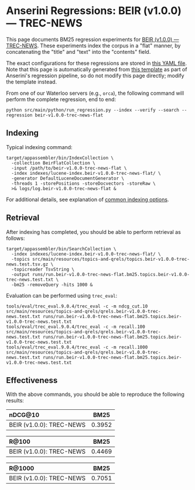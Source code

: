 # Anserini Regressions: BEIR (v1.0.0) &mdash; TREC-NEWS

This page documents BM25 regression experiments for [BEIR (v1.0.0) &mdash; TREC-NEWS](http://beir.ai/).
These experiments index the corpus in a "flat" manner, by concatenating the "title" and "text" into the "contents" field.

The exact configurations for these regressions are stored in [this YAML file](../src/main/resources/regression/beir-v1.0.0-trec-news-flat.yaml).
Note that this page is automatically generated from [this template](../src/main/resources/docgen/templates/beir-v1.0.0-trec-news-flat.template) as part of Anserini's regression pipeline, so do not modify this page directly; modify the template instead.

From one of our Waterloo servers (e.g., `orca`), the following command will perform the complete regression, end to end:

```
python src/main/python/run_regression.py --index --verify --search --regression beir-v1.0.0-trec-news-flat
```

## Indexing

Typical indexing command:

```
target/appassembler/bin/IndexCollection \
  -collection BeirFlatCollection \
  -input /path/to/beir-v1.0.0-trec-news-flat \
  -index indexes/lucene-index.beir-v1.0.0-trec-news-flat/ \
  -generator DefaultLuceneDocumentGenerator \
  -threads 1 -storePositions -storeDocvectors -storeRaw \
  >& logs/log.beir-v1.0.0-trec-news-flat &
```

For additional details, see explanation of [common indexing options](common-indexing-options.md).

## Retrieval

After indexing has completed, you should be able to perform retrieval as follows:

```
target/appassembler/bin/SearchCollection \
  -index indexes/lucene-index.beir-v1.0.0-trec-news-flat/ \
  -topics src/main/resources/topics-and-qrels/topics.beir-v1.0.0-trec-news.test.tsv.gz \
  -topicreader TsvString \
  -output runs/run.beir-v1.0.0-trec-news-flat.bm25.topics.beir-v1.0.0-trec-news.test.txt \
  -bm25 -removeQuery -hits 1000 &
```

Evaluation can be performed using `trec_eval`:

```
tools/eval/trec_eval.9.0.4/trec_eval -c -m ndcg_cut.10 src/main/resources/topics-and-qrels/qrels.beir-v1.0.0-trec-news.test.txt runs/run.beir-v1.0.0-trec-news-flat.bm25.topics.beir-v1.0.0-trec-news.test.txt
tools/eval/trec_eval.9.0.4/trec_eval -c -m recall.100 src/main/resources/topics-and-qrels/qrels.beir-v1.0.0-trec-news.test.txt runs/run.beir-v1.0.0-trec-news-flat.bm25.topics.beir-v1.0.0-trec-news.test.txt
tools/eval/trec_eval.9.0.4/trec_eval -c -m recall.1000 src/main/resources/topics-and-qrels/qrels.beir-v1.0.0-trec-news.test.txt runs/run.beir-v1.0.0-trec-news-flat.bm25.topics.beir-v1.0.0-trec-news.test.txt
```

## Effectiveness

With the above commands, you should be able to reproduce the following results:

| nDCG@10                                                                                                      | BM25      |
|:-------------------------------------------------------------------------------------------------------------|-----------|
| BEIR (v1.0.0): TREC-NEWS                                                                                     | 0.3952    |


| R@100                                                                                                        | BM25      |
|:-------------------------------------------------------------------------------------------------------------|-----------|
| BEIR (v1.0.0): TREC-NEWS                                                                                     | 0.4469    |


| R@1000                                                                                                       | BM25      |
|:-------------------------------------------------------------------------------------------------------------|-----------|
| BEIR (v1.0.0): TREC-NEWS                                                                                     | 0.7051    |
